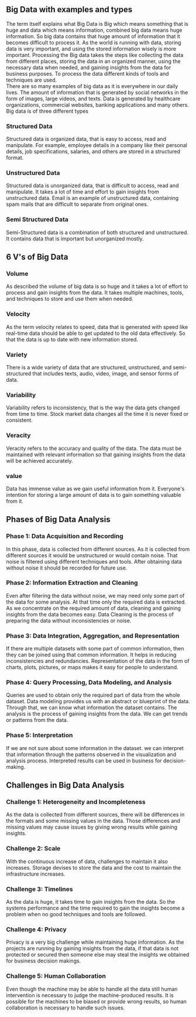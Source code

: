 ## Big Data with examples and types
The term itself explains what Big Data is Big which means something that is huge and data which means information, combined big data means huge information. So big data contains that huge amount of information that it becomes difficult to process it. As the world is running with data, storing data is very important, and using the stored information wisely is more important. Processing the Big data takes the steps like collecting the data from different places, storing the data in an organized manner, using the necessary data when needed, and gaining insights from the data for business purposes. To process the data different kinds of tools and techniques are used.  
There are so many examples of big data as it is everywhere in our daily lives. The amount of information that is generated by social networks in the form of images, large videos, and texts. Data is generated by healthcare organizations, commercial websites, banking applications and many others.
Big data is of three different types
### Structured Data
Structured data is organized data, that is easy to access, read and manipulate. For example, employee details in a company like their personal details, job specifications, salaries, and others are stored in a structured format.
### Unstructured Data
Structured data is unorganized data, that is difficult to access, read and manipulate. It takes a lot of time and effort to gain insights from unstructured data. Email is an example of unstructured data, containing spam mails that are difficult to separate from original ones.
### Semi Structured Data
Semi-Structured data is a combination of both structured and unstructured. It contains data that is important but unorganized mostly.

## 6 V's of Big Data
### Volume
As described the volume of big data is so huge and it takes a lot of effort to process and gain insights from the data. It takes multiple machines, tools, and techniques to store and use them when needed.
### Velocity
As the term velocity relates to speed, data that is generated with speed like real-time data should be able to get updated to the old data effectively. So that the data is up to date with new information stored.
### Variety
There is a wide variety of data that are structured, unstructured, and semi-structured that includes texts, audio, video, image, and sensor forms of data.
### Variability
Variability refers to inconsistency, that is the way the data gets changed from time to time. Stock market data changes all the time it is never fixed or consistent.
### Veracity
Veracity refers to the accuracy and quality of the data. The data must be maintained with relevant information so that gaining insights from the data will be achieved accurately.
### value
Data has immense value as we gain useful information from it. Everyone's intention for storing a large amount of data is to gain something valuable from it. 

## Phases of Big Data Analysis
### Phase 1: Data Acquisition and Recording
In this phase, data is collected from different sources. As it is collected from different sources it would be unstructured or would contain noise. That noise is filtered using different techniques and tools. After obtaining data without noise it should be recorded for future use.
### Phase 2: Information Extraction and Cleaning
Even after filtering the data without noise, we may need only some part of the data for some analysis. At that time only the required data is extracted. As we concentrate on the required amount of data, cleaning and gaining insights from the data becomes easy. Data Cleaning is the process of preparing the data without inconsistencies or noise.
### Phase 3: Data Integration, Aggregation, and Representation
If there are multiple datasets with some part of common information, then they can be joined using that common information. It helps in reducing inconsistencies and redundancies. Representation of the data in the form of charts, plots, pictures, or maps makes it easy for people to understand.
### Phase 4: Query Processing, Data Modeling, and Analysis
Queries are used to obtain only the required part of data from the whole dataset. Data modeling provides us with an abstract or blueprint of the data. Through that, we can know what information the dataset contains. The analysis is the process of gaining insights from the data. We can get trends or patterns from the data.
### Phase 5: Interpretation
If we are not sure about some information in the dataset. we can interpret that information through the patterns observed in the visualization and analysis process. Interpreted results can be used in business for decision-making.

## Challenges in Big Data Analysis
### Challenge 1: Heterogeneity and Incompleteness
As the data is collected from different sources, there will be differences in the formats and some missing values in the data. Those differences and missing values may cause issues by giving wrong results while gaining insights. 
### Challenge 2: Scale
With the continuous increase of data, challenges to maintain it also increases. Storage devises to store the data and the cost to maintain the infrastructure increases.
### Challenge 3: Timelines
As the data is huge, it takes time to gain insights from the data. So the systems performance and the time required to gain the insights become a problem when no good techniques and tools are followed. 
### Challenge 4: Privacy
Privacy is a very big challenge while maintaining huge information. As the projects are running by gaining insights from the data, if that data is not protected or secured then someone else may steal the insights we obtained for business decision makings.
### Challenge 5: Human Collaboration
Even though the machine may be able to handle all the data still human intervention is necessary to judge the machine-produced results. It is possible for the machines to be biased or provide wrong results, so human collaboration is necessary to handle such issues.
